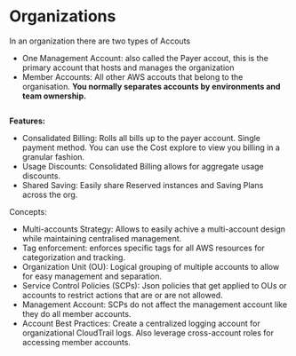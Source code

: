 # Organizations

In an organization there are two types of Accouts

* One Management Account: also called the Payer accout, this is the primary account that hosts and manages the organization
* Member Accounts: All other AWS accouts that belong to the organisation. **You normally separates accounts by environments and team ownership.**&#x20;

<figure><img src="https://documents.lucid.app/documents/53875b19-93a1-4800-81d1-8c84d6351a09/pages/jK-bc5LWb30b?a=6739&#x26;x=270&#x26;y=145&#x26;w=1481&#x26;h=711&#x26;store=1&#x26;accept=image%2F*&#x26;auth=LCA%20e97776b0e8a4df917be426d749f3d9c7d3374f04d2f40036aa300df9b60d25f2-ts%3D1727260949" alt=""><figcaption></figcaption></figure>

**Features:**

* Consalidated Billing: Rolls all bills up to the payer account. Single payment method. You can use the Cost explore to view you billing in a granular fashion.
* Usage Discounts: Consolidated Billing allows for aggregate usage discounts.
* Shared Saving: Easily share Reserved instances and Saving Plans across the org.

Concepts:

* Multi-accounts Strategy: Allows to easily achive a multi-account design while maintaining centralised management.
* Tag enforcement: enforces specific tags for all AWS resources for categorization and tracking.
* Organization Unit (OU): Logical grouping of multiple accounts to allow for easy management and separation.&#x20;
* Service Control Policies (SCPs): Json policies that get applied to OUs or accounts to restrict actions that are or are not allowed.
* Management Account: SCPs do not affect the management account like they do all member accounts.
* Account Best Practices: Create a centralized logging account for organizational CloudTrail logs. Also leverage cross-account roles for accessing member accounts.&#x20;

